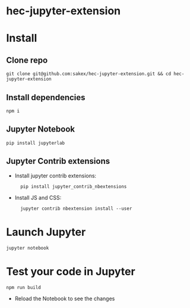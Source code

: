 # hec-jupyter-extension

# Install

## Clone repo

    git clone git@github.com:sakex/hec-jupyter-extension.git && cd hec-jupyter-extension

## Install dependencies

    npm i

## Jupyter Notebook

    pip install jupyterlab

## Jupyter Contrib extensions

- Install jupyter contrib extensions:

        pip install jupyter_contrib_nbextensions

- Install JS and CSS:

        jupyter contrib nbextension install --user

# Launch Jupyter

    jupyter notebook

# Test your code in Jupyter

    npm run build

- Reload the Notebook to see the changes